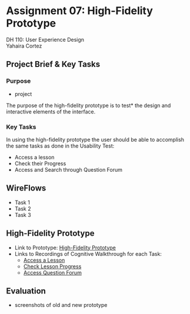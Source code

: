# Assignment 07: High-Fidelity Prototype
 DH 110: User Experience Design <br>
 Yahaira Cortez
<br> 

 ## Project Brief & Key Tasks
 
 ### Purpose
 - project <br>
 
 The purpose of the high-fidelity prototype is to test* the design and interactive elements of the interface. 
 
 ### Key Tasks
 In using the high-fidelity prototype the user should be able to accomplish the same tasks as done in the Usability Test:
 - Access a lesson
 - Check their Progress
 - Access and Search through Question Forum


## WireFlows
- Task 1
- Task 2
- Task 3

## High-Fidelity Prototype
- Link to Prototype: <a href="https://www.figma.com/proto/3TI2Ngv9DapGHKVuJVa7Su/DH110---A06?node-id=67%3A1358&scaling=scale-down&page-id=0%3A1&starting-point-node-id=67%3A1358&show-proto-sidebar=1" target="_blank">High-Fidelity Prototype</a>
 - Links to Recordings of Cognitive Walkthrough for each Task:
    - <a href="https://drive.google.com/file/d/1LV_ujl_72ndYvVGmsh71PJccPnb7YVC5/view?usp=sharing" target="_blank"> Access a Lesson</a>
    - <a href="https://drive.google.com/file/d/1GoxptRw-swKPpgVsoc5lUmE5JybrXyzU/view?usp=sharing"> Check Lesson Progress </a>
    - <a href="https://drive.google.com/file/d/1SroQ2HVlB1pv64k67V8yCAdasApg767Z/view?usp=sharing"> Access Question Forum </a>


## Evaluation
- screenshots of old and new prototype



 
 
